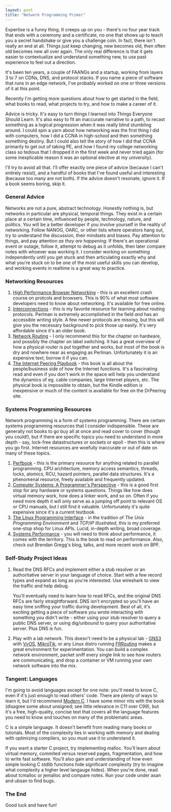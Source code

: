 ```yaml
---
layout: post
title: "Network Programming Primer"
---
```


Expertise is a funny thing. It creeps up on you - there's no four year track that ends with a ceremony and a certificate, no one that shows up to teach you a secret handshake or give you a challenge coin. In fact, there isn't really an end at all. Things just keep changing, new becomes old, then often old becomes new all over again. The only real difference is that it gets easier to contextualize and understand something new, to use past experience to feel out a direction.

It's been ten years, a couple of FAANGs and a startup, working from layers 3 to 7 on CDNs, DNS, and protocol stacks. If you name a piece of software that runs in an edge network, I've probably worked on one or three versions of it at this point. 

Recently I'm getting more questions about how to get started in the field, what books to read, what projects to try, and how to make a career of it.

Advice is tricky. It's easy to turn things I learned into Things Everyone Should Learn. It's also easy to fit an inaccurate narrative to a path, to recast something as a logical progression when it was really blind stumbling around. 
I could spin a yarn about how networking was the first thing I did with computers, how I did a CCNA in high-school and then something something destiny. But I could also tell the story of how I did that CCNA primarily to get out of taking PE, and how I found my college networking class so tedious that I dropped it in the first week and never tried again (for some inexplicable reason it was an optional elective at my university). 

I'll try to avoid all that. I'll offer exactly one piece of advice (because I can't entirely resist), and a handful of books that I've found useful and interesting (because too many are not both). If the advice doesn't resonate, ignore it. If a book seems boring, skip it.

### General Advice 

Networks are not a pure, abstract technology. Honestly nothing is, but networks in particular are physical, temporal things. They exist in a certain place at a certain time, influenced by people, technology, nature, and politics. You will be a better developer if you involve yourself in the reality of networking.  Follow NANOG, OARC, or other lists where operators hang out, try to understand the discussion, their mindsets and biases. Pay attention to things, and pay attention _as they are happening_. If there's an operational event or outage, follow it, attempt to debug as it unfolds, then later compare notes with whoever was working it. I consider working on something independently until you get stuck and then articulating exactly why and what you're stuck on to be one of the most useful skills you can develop, and working events in realtime is a great way to practice.

### Networking Resources

1. [High Performance Browser Networking](https://hpbn.co) - this is an excellent crash course on protcols and browsers. This is 90% of what most software developers need to know about networking. It's available for free online.
2. [Interconnections](https://www.amazon.com/Interconnections-Bridges-Switches-Internetworking-Protocols/dp/0201634481) - this is my favorite resource for learning about routing protocols. Perlman is extremely accomplished in the field _and_ has an accessible writing style. A few newer protocols are missing, but this will give you the necessary background to pick those up easily. It's very affordable since it's an older book.
3. [Network Routing](https://www.amazon.com/Network-Routing-Algorithms-Architectures-Networking-ebook/dp/B075H8ZPZK) - I only recommend this for the chapter on hardware, and possibly the chapter on label switching. It has a great overview of how a physical router is put together and works, but most of the book is dry and nowhere near as engaging as Perlman. Unfortunately it is an expensive text; borrow it if you can.
4. [The Internet Peering Playbook](http://drpeering.net/core/bookOutline.html) - this book is all about the people/business side of how the Internet functions. It's a fascinating read and even if you don't work in the space will help you understand the dynamics of eg. cable companies, large Internet players, etc. The physical book is impossible to obtain, but the Kindle edition is inexpensive or much of the content is available for free on the DrPeering site.

### Systems Programming Resources

Network programming is a form of systems programming. There are certain systems programming resources that I consider indispensible. These are generally not books to go buy all at once and read cover to cover (though you could!), but if there are specific topics you need to understand in more depth - say, lock-free datastructures or sockets or epoll - then this is where you go first. Internet resources are woefully inaccurate or out of date on many of these topics.

1. [Perfbook](https://mirrors.edge.kernel.org/pub/linux/kernel/people/paulmck/perfbook/perfbook.html) - this is the primary resource for anything related to parallel programming. CPU architecture, memory access semantics, threads, locks, atomics, RCU, hazard pointers, parallel data structures. It's a phenomenal resource, freely available and frequently updated.
2. [Computer Systems: A Programmer's Perspective](https://www.amazon.com/Computer-Systems-Programmers-Perspective-3rd/dp/013409266X) - this is a good first stop for any hardware or systems questions. Things like how does virtual memory work, how does a linker work, and so on. Often if you need more depth it will only serve as a jumping off point to relevant OS or CPU manuals, but I still find it valuable. Unfortunately it's quite expensive since it's a current textbook.
3. [The Linux Programming Interface](https://www.amazon.com/Linux-Programming-Interface-System-Handbook-ebook/dp/B004OEJMZM) - in the tradition of _The Unix Programming Environment_ and _TCP/IP Illustrated_, this is my preferred one-stop shop for Linux APIs. Lucid, in-depth writing, broad coverage.
4. [Systems Performance](https://www.amazon.com/Systems-Performance-Enterprise-Brendan-Gregg-ebook/dp/B00FLYU9T2/) - you will need to think about performance, it comes with the territory. This is the book to read on performance. Also, check out Brendan Gregg's blog, talks, and more recent work on BPF.

### Self-Study Project Ideas

1. Read the DNS RFCs and implement either a stub resolver or an authoritative server in your language of choice. Start with a few record types and expand as long as you're interested. Use wireshark to view the traffic and help debug.

    You'll eventually need to learn how to read RFCs, and the original DNS RFCs are fairly straightforward. DNS isn't encrypted so you'll have an easy time sniffing your traffic during development. Best of all, it's exciting getting a piece of software you wrote interacting with something you didn't write - either using your stub resolver to query a public DNS server, or using dig/unbound to query your authoritative server. Plus DNS is fun.

2. Play with a lab network. This doesn't need to be a physical lab - [GNS3](https://www.gns3.com) with [VyOS](https://www.vyos.io), [MikroTik](https://wiki.mikrotik.com/wiki/Manual:CHR), or any Linux distro running [FRRouting](https://frrouting.org) makes a great environment for experimentation. You can build a complex network environment, packet sniff every single link to see how routers are communicating, and drop a container or VM running your own network software into the mix.

### Tangent: Languages

I'm going to avoid languages except for one note: you'll need to know C, even if it's just enough to read others' code. There are plenty of ways to learn it, but I'd recommend [Modern C](https://modernc.gforge.inria.fr). I have some minor nits with the book (disagree some about unsigned; see little relevance in C11 over C99), but it's a free, high-quality, concise text that covers all the language features you need to know and touches on many of the problematic areas.

C is a simple language. It doesn't benefit from reading many books or tutorials. Most of the complexity lies in working with memory and dealing with optimizing compilers, so you must use it to understand it.

If you want a starter C project, try implementing malloc. You'll learn about virtual memory, commited versus reserved pages, fragmentation, and how to write fast software. You'll also gain and understanding of how even simple looking C stdlib functions hide significant complexity (try to imagine what complexity a higher level langauge hides). When you're done, read about tcmalloc or jemalloc and compare notes. Run your code under asan and ubsan to find bugs.

### The End

Good luck and have fun!

